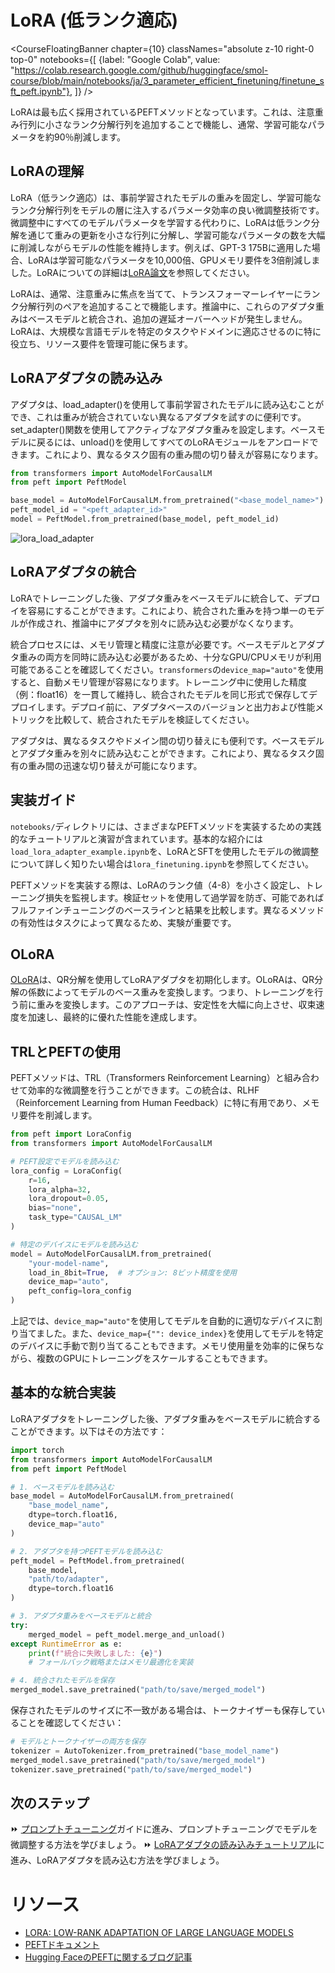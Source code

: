 # LoRA (低ランク適応)

<CourseFloatingBanner chapter={10}
  classNames="absolute z-10 right-0 top-0"
  notebooks={[
    {label: "Google Colab", value: "https://colab.research.google.com/github/huggingface/smol-course/blob/main/notebooks/ja/3_parameter_efficient_finetuning/finetune_sft_peft.ipynb"},
]} />

LoRAは最も広く採用されているPEFTメソッドとなっています。これは、注意重み行列に小さなランク分解行列を追加することで機能し、通常、学習可能なパラメータを約90％削減します。

## LoRAの理解

LoRA（低ランク適応）は、事前学習されたモデルの重みを固定し、学習可能なランク分解行列をモデルの層に注入するパラメータ効率の良い微調整技術です。微調整中にすべてのモデルパラメータを学習する代わりに、LoRAは低ランク分解を通じて重みの更新を小さな行列に分解し、学習可能なパラメータの数を大幅に削減しながらモデルの性能を維持します。例えば、GPT-3 175Bに適用した場合、LoRAは学習可能なパラメータを10,000倍、GPUメモリ要件を3倍削減しました。LoRAについての詳細は[LoRA論文](https://arxiv.org/pdf/2106.09685)を参照してください。

LoRAは、通常、注意重みに焦点を当てて、トランスフォーマーレイヤーにランク分解行列のペアを追加することで機能します。推論中に、これらのアダプタ重みはベースモデルと統合され、追加の遅延オーバーヘッドが発生しません。LoRAは、大規模な言語モデルを特定のタスクやドメインに適応させるのに特に役立ち、リソース要件を管理可能に保ちます。

## LoRAアダプタの読み込み

アダプタは、load_adapter()を使用して事前学習されたモデルに読み込むことができ、これは重みが統合されていない異なるアダプタを試すのに便利です。set_adapter()関数を使用してアクティブなアダプタ重みを設定します。ベースモデルに戻るには、unload()を使用してすべてのLoRAモジュールをアンロードできます。これにより、異なるタスク固有の重み間の切り替えが容易になります。

```python
from transformers import AutoModelForCausalLM
from peft import PeftModel

base_model = AutoModelForCausalLM.from_pretrained("<base_model_name>")
peft_model_id = "<peft_adapter_id>"
model = PeftModel.from_pretrained(base_model, peft_model_id)
```

![lora_load_adapter](./images/lora_adapter.png)

## LoRAアダプタの統合

LoRAでトレーニングした後、アダプタ重みをベースモデルに統合して、デプロイを容易にすることができます。これにより、統合された重みを持つ単一のモデルが作成され、推論中にアダプタを別々に読み込む必要がなくなります。

統合プロセスには、メモリ管理と精度に注意が必要です。ベースモデルとアダプタ重みの両方を同時に読み込む必要があるため、十分なGPU/CPUメモリが利用可能であることを確認してください。`transformers`の`device_map="auto"`を使用すると、自動メモリ管理が容易になります。トレーニング中に使用した精度（例：float16）を一貫して維持し、統合されたモデルを同じ形式で保存してデプロイします。デプロイ前に、アダプタベースのバージョンと出力および性能メトリックを比較して、統合されたモデルを検証してください。

アダプタは、異なるタスクやドメイン間の切り替えにも便利です。ベースモデルとアダプタ重みを別々に読み込むことができます。これにより、異なるタスク固有の重み間の迅速な切り替えが可能になります。

## 実装ガイド

`notebooks/`ディレクトリには、さまざまなPEFTメソッドを実装するための実践的なチュートリアルと演習が含まれています。基本的な紹介には`load_lora_adapter_example.ipynb`を、LoRAとSFTを使用したモデルの微調整について詳しく知りたい場合は`lora_finetuning.ipynb`を参照してください。

PEFTメソッドを実装する際は、LoRAのランク値（4-8）を小さく設定し、トレーニング損失を監視します。検証セットを使用して過学習を防ぎ、可能であればフルファインチューニングのベースラインと結果を比較します。異なるメソッドの有効性はタスクによって異なるため、実験が重要です。

## OLoRA

[OLoRA](https://arxiv.org/abs/2406.01775)は、QR分解を使用してLoRAアダプタを初期化します。OLoRAは、QR分解の係数によってモデルのベース重みを変換します。つまり、トレーニングを行う前に重みを変換します。このアプローチは、安定性を大幅に向上させ、収束速度を加速し、最終的に優れた性能を達成します。

## TRLとPEFTの使用

PEFTメソッドは、TRL（Transformers Reinforcement Learning）と組み合わせて効率的な微調整を行うことができます。この統合は、RLHF（Reinforcement Learning from Human Feedback）に特に有用であり、メモリ要件を削減します。

```python
from peft import LoraConfig
from transformers import AutoModelForCausalLM

# PEFT設定でモデルを読み込む
lora_config = LoraConfig(
    r=16,
    lora_alpha=32,
    lora_dropout=0.05,
    bias="none",
    task_type="CAUSAL_LM"
)

# 特定のデバイスにモデルを読み込む
model = AutoModelForCausalLM.from_pretrained(
    "your-model-name",
    load_in_8bit=True,  # オプション: 8ビット精度を使用
    device_map="auto",
    peft_config=lora_config
)
```

上記では、`device_map="auto"`を使用してモデルを自動的に適切なデバイスに割り当てました。また、`device_map={"": device_index}`を使用してモデルを特定のデバイスに手動で割り当てることもできます。メモリ使用量を効率的に保ちながら、複数のGPUにトレーニングをスケールすることもできます。

## 基本的な統合実装

LoRAアダプタをトレーニングした後、アダプタ重みをベースモデルに統合することができます。以下はその方法です：

```python
import torch
from transformers import AutoModelForCausalLM
from peft import PeftModel

# 1. ベースモデルを読み込む
base_model = AutoModelForCausalLM.from_pretrained(
    "base_model_name",
    dtype=torch.float16,
    device_map="auto"
)

# 2. アダプタを持つPEFTモデルを読み込む
peft_model = PeftModel.from_pretrained(
    base_model,
    "path/to/adapter",
    dtype=torch.float16
)

# 3. アダプタ重みをベースモデルと統合
try:
    merged_model = peft_model.merge_and_unload()
except RuntimeError as e:
    print(f"統合に失敗しました: {e}")
    # フォールバック戦略またはメモリ最適化を実装

# 4. 統合されたモデルを保存
merged_model.save_pretrained("path/to/save/merged_model")
```

保存されたモデルのサイズに不一致がある場合は、トークナイザーも保存していることを確認してください：

```python
# モデルとトークナイザーの両方を保存
tokenizer = AutoTokenizer.from_pretrained("base_model_name")
merged_model.save_pretrained("path/to/save/merged_model")
tokenizer.save_pretrained("path/to/save/merged_model")
```

## 次のステップ

⏩ [プロンプトチューニング](prompt_tuning.md)ガイドに進み、プロンプトチューニングでモデルを微調整する方法を学びましょう。
⏩ [LoRAアダプタの読み込みチュートリアル](../../../notebooks/ja/3_parameter_efficient_finetuning/load_lora_adapter.ipynb)に進み、LoRAアダプタを読み込む方法を学びましょう。

# リソース

- [LORA: LOW-RANK ADAPTATION OF LARGE LANGUAGE MODELS](https://arxiv.org/pdf/2106.09685)
- [PEFTドキュメント](https://huggingface.co/docs/peft)
- [Hugging FaceのPEFTに関するブログ記事](https://huggingface.co/blog/peft)
